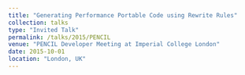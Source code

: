 ```yaml
---
title: "Generating Performance Portable Code using Rewrite Rules"
collection: talks
type: "Invited Talk"
permalink: /talks/2015/PENCIL
venue: "PENCIL Developer Meeting at Imperial College London"
date: 2015-10-01
location: "London, UK"
---
```

